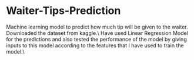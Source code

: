 # Waiter-Tips-Prediction
Machine learning model to predict how much tip will be given to the waiter.\
Downloaded the dataset from kaggle.\ 
Have used Linear Regression Model for the predictions and also tested the performance of the model by giving inputs to this model according to the features that I have used to train the model.\
